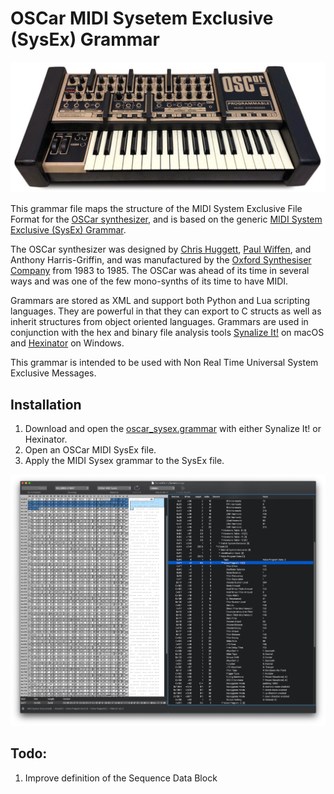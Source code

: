 # OSCar MIDI Sysetem Exclusive (SysEx) Grammar

![OSCar screenshot](https://github.com/codemechanic/oscar-sysex-grammar/blob/main/images/oscar.jpg?raw=true)

This grammar file maps the structure of the MIDI System Exclusive File Format for the [OSCar synthesizer](https://en.wikipedia.org/wiki/OSC_OSCar), and is based on the generic [MIDI System Exclusive (SysEx) Grammar](https://github.com/codemechanic/midi-sysex-grammar).

The OSCar synthesizer was designed by [Chris Huggett](https://en.wikipedia.org/wiki/Chris_Huggett), [Paul Wiffen](http://www.electricityclub.co.uk/synth-guru-interview/), and Anthony Harris-Griffin, and was manufactured by the [Oxford Synthesiser Company](https://en.wikipedia.org/wiki/Oxford_Synthesiser_Company) from 1983 to 1985. The OSCar was ahead of its time in several ways and was one of the few mono-synths of its time to have MIDI.

Grammars are stored as XML and support both Python and Lua scripting languages. They are powerful in that they can export to C structs as well as inherit structures from object oriented languages. Grammars are used in conjunction with the hex and binary file analysis tools [Synalize It!](https://www.synalysis.net) on macOS and [Hexinator](https://hexinator.com) on Windows.

This grammar is intended to be used with Non Real Time Universal System Exclusive Messages.


## Installation
1. Download and open the <a href="https://github.com/codemechanic/oscar-sysex-grammar/blob/main/grammar/oscar_sysex.grammar?raw=true">oscar_sysex.grammar</a> with either Synalize It! or Hexinator.
2. Open an OSCar MIDI SysEx file.
3. Apply the MIDI Sysex grammar to the SysEx file.


![OSCar screenshot](https://github.com/codemechanic/oscar-sysex-grammar/blob/main/images/screenshot.gif?raw=true)


## Todo:
1. Improve definition of the Sequence Data Block